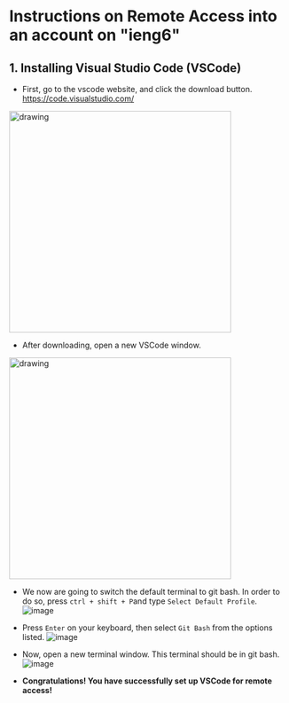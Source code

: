# Instructions on Remote Access into an account on "ieng6"

## 1. Installing Visual Studio Code (VSCode)
- First, go to the vscode website, and click the download button. https://code.visualstudio.com/
<img src="https://user-images.githubusercontent.com/36450749/211910195-0732c7fb-37cd-4839-8201-39ead2903b92.png" alt="drawing" width="400">

- After downloading, open a new VSCode window.
<img src="https://user-images.githubusercontent.com/36450749/211910842-aa5105f5-5c9e-47bb-9a0c-d5987d44b8c1.png" alt="drawing" width="400">


- We now are going to switch the default terminal to git bash. In order to do so, press `ctrl + shift + P`and type `Select Default Profile`.
![image](https://user-images.githubusercontent.com/36450749/211911762-deb6dcae-c087-41ad-b694-47ebc7e59fc1.png)

- Press `Enter` on your keyboard, then select `Git Bash` from the options listed.
![image](https://user-images.githubusercontent.com/36450749/211912117-cf093ddd-7fe5-4b3f-be12-4808747fe717.png)

- Now, open a new terminal window. This terminal should be in git bash.
![image](https://user-images.githubusercontent.com/36450749/211912397-487e085e-a47b-4903-a20c-4a0b8bd6292a.png)

- **Congratulations! You have successfully set up VSCode for remote access!**


